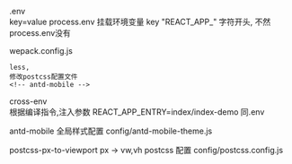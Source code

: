 .env  
 key=value
 process.env 挂载环境变量
 key "REACT_APP_" 字符开头, 不然process.env没有


 wepack.config.js

    less,
    修改postcss配置文件
    <!-- antd-mobile -->





 cross-env  
根据编译指令,注入参数 REACT_APP_ENTRY=index/index-demo  同.env

antd-mobile
全局样式配置 config/antd-mobile-theme.js



postcss-px-to-viewport   px -> vw,vh
postcss 配置 config/postcss.config.js
